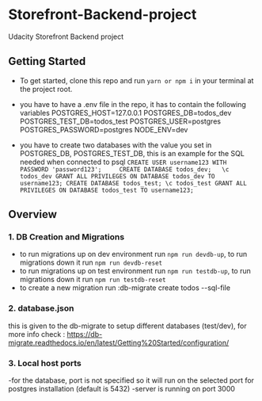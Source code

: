# Storefront-Backend-project
Udacity Storefront Backend project

## Getting Started

- To get started, clone this repo and run `yarn or npm i` in your terminal at the project root.

- you have to have a .env file in the repo, it has to contain the following variables
POSTGRES_HOST=127.0.0.1
POSTGRES_DB=todos_dev
POSTGRES_TEST_DB=todos_test
POSTGRES_USER=postgres
POSTGRES_PASSWORD=postgres
NODE_ENV=dev

- you have to create two databases with the value you set in POSTGRES_DB, POSTGRES_TEST_DB, this is an example for the SQL needed when connected to psql
`
CREATE USER username123 WITH PASSWORD 'password123';    
CREATE DATABASE todos_dev;  
\c todos_dev
GRANT ALL PRIVILEGES ON DATABASE todos_dev TO username123;
CREATE DATABASE todos_test;
\c todos_test
GRANT ALL PRIVILEGES ON DATABASE todos_test TO username123;
`

## Overview


### 1.  DB Creation and Migrations

- to run migrations up on dev environment run `npm run devdb-up`, to run migrations down it run `npm run devdb-reset`
- to run migrations up on test environment run `npm run testdb-up`, to run migrations down it run `npm run testdb-reset`
- to create a new migration run :db-migrate create todos --sql-file

### 2. database.json
this is given to the db-migrate to setup different databases (test/dev), for more info check :
https://db-migrate.readthedocs.io/en/latest/Getting%20Started/configuration/


### 3. Local host ports
-for the database, port is not specified so it will run on the selected port for postgres installation (default is 5432)
-server is running on port 3000